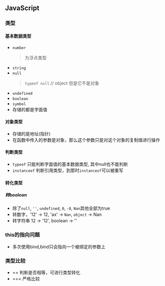 ## JavaScript
### 类型
#### 基本数据类型
* `number`
    > 为浮点类型
* `string`
* `null`
    > `typeof null` // object
    > 但是它不是对象
* `undefined`
* `boolean`
* `symbol`
* 存储的都是字面值
#### 对象类型
* 存储的是地址(指针)
* 在函数中传入的参数是对象，那么这个参数只是对这个对象的复制值进行操作
#### 判断类型
* `typeof` 只能判断字面值的基本数据类型, 其中null也不能判断
* `instanceof` 判断引用类型，到那时`instanceof`可以被重写
#### 转化类型
##### 转boolean
* 除了`null`, `''`, `undefined`, `0`, `-0`, `Nan`其他全部为true
* 转数字，'12' -> 12, 'ax' -> `Nan`, `object` -> Nan
* 转字符串 12 -> '12', boolean -> ''
### this的指向问题
* 多次使用bind,bind只会指向一个被绑定的参数上
### 类型比较
* == 判断是否相等，可进行类型转化
* === 严格比较
